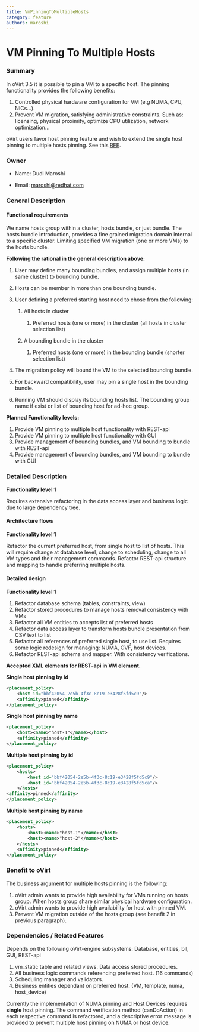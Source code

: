 ```yaml
---
title: VmPinningToMultipleHosts
category: feature
authors: maroshi
---
```


# VM Pinning To Multiple Hosts

### Summary

In oVirt 3.5 it is possible to pin a VM to a specific host. The pinning functionality provides the following benefits:

1.  Controlled physical hardware configuration for VM (e.g NUMA, CPU, NICs…).
2.  Prevent VM migration, satisfying administrative constraints. Such as: licensing, physical proximity, optimize CPU utilization, network optimization...

oVirt users favor host pinning feature and wish to extend the single host pinning to multiple hosts pinning.
See this [RFE](https://bugzilla.redhat.com/show_bug.cgi?id=1107512).

### Owner

*   Name: Dudi Maroshi


*   Email: maroshi@redhat.com

### General Description

#### Functional requirements

We name hosts group within a cluster, hosts bundle, or just bundle. The hosts bundle introduction, provides a fine grained migration domain internal to a specific cluster. Limiting specified VM migration (one or more VMs) to the hosts bundle.

**Following the rational in the general description above:**

1.  User may define many bounding bundles, and assign multiple hosts (in same cluster) to bounding bundle.
2.  Hosts can be member in more than one bounding bundle.
3.  User defining a preferred starting host need to chose from the following:
    1.  All hosts in cluster
        1.  Preferred hosts (one or more) in the cluster (all hosts in cluster selection list)

    2.  A bounding bundle in the cluster
        1.  Preferred hosts (one or more) in the bounding bundle (shorter selection list)



1.  The migration policy will bound the VM to the selected bounding bundle.
2.  For backward compatibility, user may pin a single host in the bounding bundle.
3.  Running VM should display its bounding hosts list. The bounding group name if exist or list of bounding host for ad-hoc group.

**Planned Functionality levels:**

1.  Provide VM pinning to multiple host functionality with REST-api
2.  Provide VM pinning to multiple host functionality with GUI
3.  Provide management of bounding bundles, and VM bounding to bundle with REST-api
4.  Provide management of bounding bundles, and VM bounding to bundle with GUI

### Detailed Description

**Functionality level 1**

Requires extensive refactoring in the data access layer and business logic due to large dependency tree.

#### Architecture flows

**Functionality level 1**

Refactor the current preferred host, from single host to list of hosts. This will require change at database level, change to scheduling, change to all VM types and their management commands. Refactor REST-api structure and mapping to handle preferring multiple hosts.

#### Detailed design

**Functionality level 1**

1.  Refactor database schema (tables, constraints, view)
2.  Refactor stored procedures to manage hosts removal consistency with VMs
3.  Refactor all VM entities to accepts list of preferred hosts
4.  Refactor data access layer to transform hosts bundle presentation from CSV text to list
5.  Refactor all references of preferred single host, to use list. Requires some logic redesign for managing: NUMA, OVF, host devices.
6.  Refactor REST-api schema and mapper. With consistency verifications.


**Accepted XML elements for REST-api in VM element.**

**Single host pinning by id**

```xml
<placement_policy>
    <host id="bbf42054-2e5b-4f3c-8c19-e3428f5fd5c9"/>
    <affinity>pinned</affinity>
</placement_policy>
```

**Single host pinning by name**

```xml
<placement_policy>
    <host><name>"host-1"</name></host>
    <affinity>pinned</affinity>
</placement_policy>
```

**Multiple host pinning by id**

```xml
<placement_policy>
    <hosts>
        <host id="bbf42054-2e5b-4f3c-8c19-e3428f5fd5c9"/>
        <host id="bbf42054-2e5b-4f3c-8c19-e3428f5fd5ca"/>
    </hosts>
<affinity>pinned</affinity>
</placement_policy>
```

**Multiple host pinning by name**

```xml
<placement_policy>
    <hosts>
        <host><name>"host-1"</name></host>
        <host><name>"host-2"</name></host>
    </hosts>
    <affinity>pinned</affinity>
</placement_policy>
```

### Benefit to oVirt

The business argument for multiple hosts pinning is the following:

1.  oVirt admin wants to provide high availability for VMs running on hosts group. When hosts group share similar physical hardware configuration.
2.  oVirt admin wants to provide high availability for host with pinned VM.
3.  Prevent VM migration outside of the hosts group (see benefit 2 in previous paragraph).

### Dependencies / Related Features

Depends on the following oVirt-engine subsystems: Database, entities, bll, GUI, REST-api

1.  vm_static table and related views. Data access stored procedures.
2.  All business logic commands referencing preferred host. (16 commands)
3.  Scheduling manager and validators.
4.  Business entities dependant on preferred host. (VM, template, numa, host_device)

Currently the implementation of NUMA pinning and Host Devices requires **single** host pinning. The command verification method (canDoAction) in each respective command is refactored, and a descriptive error message is provided to prevent multiple host pinning on NUMA or host device.


